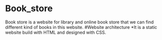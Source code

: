 # Book_store
Book store is a website for library and online book store that we can find different kind of books in this website.
   #Website architecture 
   *It is a static website build with HTML and designed with CSS.
